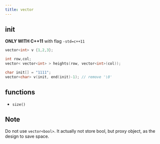 ```yaml
---
title: vector
---
```


## init

**ONLY WITH C++11**
with flag `-std=c++11`

```cpp
vector<int> v {1,2,3};
```

```cpp
int row,col;
vector< vector<int> > heights(row, vector<int>(col));
```

```cpp
char init[] = "1111";
vector<char> v(init, end(init)-1); // remove '\0'
```

## functions

* `size()`

## Note

Do not use `vector<bool>`.
It actually not store bool,
but proxy object, as the design to save space.
